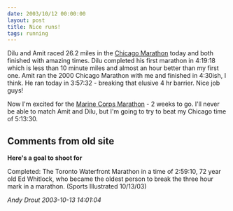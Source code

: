 ```yaml
---
date: 2003/10/12 00:00:00
layout: post
title: Nice runs!
tags: running
---
```


Dilu and Amit raced 26.2 miles in the [Chicago Marathon](http://chicagomarathon.com) today and both finished with amazing times. Dilu completed his first marathon in 4:19:18 which is less than 10 minute miles and almost an hour better than my first one. Amit ran the 2000 Chicago Marathon with me and finished in 4:30ish, I think. He ran today in 3:57:32 - breaking that elusive 4 hr barrier. Nice job guys!

Now I'm excited for the [Marine Corps Marathon](http://marinemarathon.com) - 2 weeks to go. I'll never be able to match Amit and Dilu, but I'm going to try to beat my Chicago time of 5:13:30.

<div id="comment-box">
<h2>Comments from old site</h2>

<div class="one-comment">
<p><b>Here's a goal to shoot for</b></p>
<p>
Completed:  The Toronto Waterfront Marathon in a time of 2:59:10, 72
year old Ed Whitlock, who became the oldest person to break the three
hour mark in a marathon. (Sports Illustrated 10/13/03)
</p>
<address class="signature">
<span class="author">Andy Drout</span>
<span class="date">2003-10-13 14:01:04</span>
</address>
</div>

</div>
